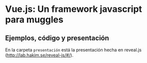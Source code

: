 # Vue.js: Un framework javascript para muggles

## Ejemplos, código y presentación

En la carpeta `presentación` está la presentación hecha en reveal.js
(<http://lab.hakim.se/reveal-js/#/>). 


